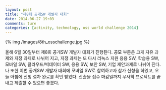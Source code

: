 ```yaml
---
layout: post
title: "제8회 공개SW 개발자 대회"
date: 2014-06-27 19:03
comments: ture
categories: [activity, technology, oss world challenge 2014]
---
```


{% img /images/8th_osschallenge.jpg %}

올해 6월 30일부터 제8회 공개SW 개발자 대회가 진행된다. 공모 부문은 크게 자유 과제와 지정 과제로 나뉘어 지고, 지정 과제는 또 다시 리눅스 지원 응용 SW, 학습용 SW, 모바일 SW, 클라우드/빅데이터 SW, 응용 SW, 보안 SW, 기업 제안과제로 나뉘어 진다. 나 또한 이번 공개SW 개발자 대회에 모바일 SW로 참여하고자 참가 신청을 하였고, 오늘 아침에 신청 절차 완료를 확인 받았다. 산출물 접수 마감일까지 무사히 프로젝트를 끝내고 제출할 수 있으면 좋겠다.